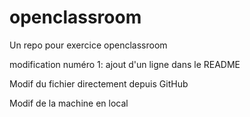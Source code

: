 # openclassroom
Un repo pour exercice openclassroom

modification numéro 1:  ajout d'un ligne dans le README

Modif du fichier directement depuis GitHub

Modif de la machine en local
